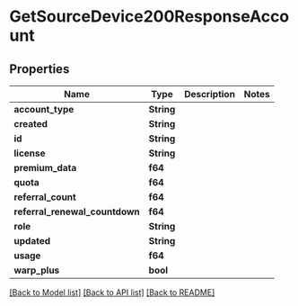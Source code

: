 # GetSourceDevice200ResponseAccount

## Properties

Name | Type | Description | Notes
------------ | ------------- | ------------- | -------------
**account_type** | **String** |  | 
**created** | **String** |  | 
**id** | **String** |  | 
**license** | **String** |  | 
**premium_data** | **f64** |  | 
**quota** | **f64** |  | 
**referral_count** | **f64** |  | 
**referral_renewal_countdown** | **f64** |  | 
**role** | **String** |  | 
**updated** | **String** |  | 
**usage** | **f64** |  | 
**warp_plus** | **bool** |  | 

[[Back to Model list]](../README.md#documentation-for-models) [[Back to API list]](../README.md#documentation-for-api-endpoints) [[Back to README]](../README.md)


